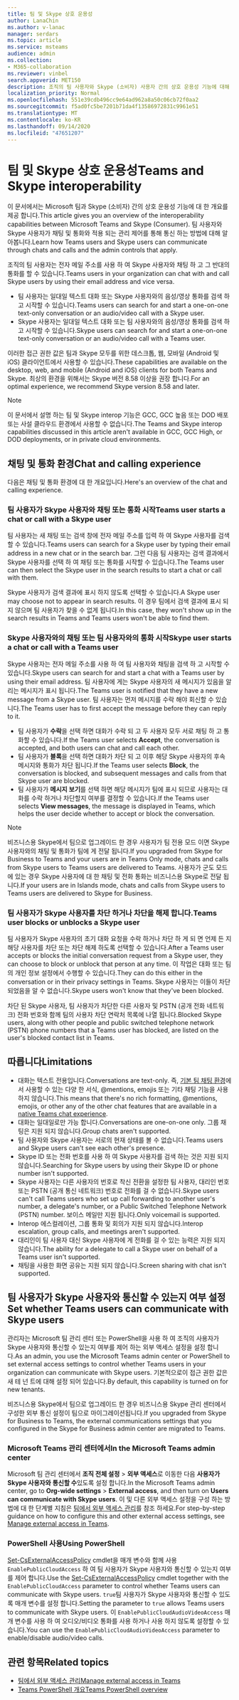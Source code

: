 ```yaml
---
title: 팀 및 Skype 상호 운용성
author: LanaChin
ms.author: v-lanac
manager: serdars
ms.topic: article
ms.service: msteams
audience: admin
ms.collection:
- M365-collaboration
ms.reviewer: vinbel
search.appverid: MET150
description: 조직의 팀 사용자와 Skype (소비자) 사용자 간의 상호 운용성 기능에 대해 알아봅니다.
localization_priority: Normal
ms.openlocfilehash: 551e39cdb496cc9e64ad962a8a50c06cb72f0aa2
ms.sourcegitcommit: f5ad0fc5be7201b71da4f13586972831c9961e51
ms.translationtype: MT
ms.contentlocale: ko-KR
ms.lasthandoff: 09/14/2020
ms.locfileid: "47651207"
---
```

# <a name="teams-and-skype-interoperability"></a><span data-ttu-id="8c3f1-103">팀 및 Skype 상호 운용성</span><span class="sxs-lookup"><span data-stu-id="8c3f1-103">Teams and Skype interoperability</span></span>

<span data-ttu-id="8c3f1-104">이 문서에서는 Microsoft 팀과 Skype (소비자) 간의 상호 운용성 기능에 대 한 개요를 제공 합니다.</span><span class="sxs-lookup"><span data-stu-id="8c3f1-104">This article gives you an overview of the interoperability capabilities between Microsoft Teams and Skype (Consumer).</span></span> <span data-ttu-id="8c3f1-105">팀 사용자와 Skype 사용자가 채팅 및 통화와 적용 되는 관리 제어를 통해 통신 하는 방법에 대해 알아봅니다.</span><span class="sxs-lookup"><span data-stu-id="8c3f1-105">Learn how Teams users and Skype users can communicate through chats and calls and the admin controls that apply.</span></span>

<span data-ttu-id="8c3f1-106">조직의 팀 사용자는 전자 메일 주소를 사용 하 여 Skype 사용자와 채팅 하 고 그 반대의 통화를 할 수 있습니다.</span><span class="sxs-lookup"><span data-stu-id="8c3f1-106">Teams users in your organization can chat with and call Skype users by using their email address and vice versa.</span></span>

- <span data-ttu-id="8c3f1-107">팀 사용자는 일대일 텍스트 대화 또는 Skype 사용자와의 음성/영상 통화를 검색 하 고 시작할 수 있습니다.</span><span class="sxs-lookup"><span data-stu-id="8c3f1-107">Teams users can search for and start a one-on-one text-only conversation or an audio/video call with a Skype user.</span></span>
- <span data-ttu-id="8c3f1-108">Skype 사용자는 일대일 텍스트 대화 또는 팀 사용자와의 음성/영상 통화를 검색 하 고 시작할 수 있습니다.</span><span class="sxs-lookup"><span data-stu-id="8c3f1-108">Skype users can search for and start a one-on-one text-only conversation or an audio/video call with a Teams user.</span></span>

<span data-ttu-id="8c3f1-109">이러한 접근 권한 값은 팀과 Skype 모두를 위한 데스크톱, 웹, 모바일 (Android 및 iOS) 클라이언트에서 사용할 수 있습니다.</span><span class="sxs-lookup"><span data-stu-id="8c3f1-109">These capabilities are available on the desktop, web, and mobile (Android and iOS) clients for both Teams and Skype.</span></span> <span data-ttu-id="8c3f1-110">최상의 환경을 위해서는 Skype 버전 8.58 이상을 권장 합니다.</span><span class="sxs-lookup"><span data-stu-id="8c3f1-110">For an optimal experience, we recommend Skype version 8.58 and later.</span></span>

> [!NOTE]
> <span data-ttu-id="8c3f1-111">이 문서에서 설명 하는 팀 및 Skype interop 기능은 GCC, GCC 높음 또는 DOD 배포 또는 사설 클라우드 환경에서 사용할 수 없습니다.</span><span class="sxs-lookup"><span data-stu-id="8c3f1-111">The Teams and Skype interop capabilities discussed in this article aren't available in GCC, GCC High, or DOD deployments, or in private cloud environments.</span></span>

## <a name="chat-and-calling-experience"></a><span data-ttu-id="8c3f1-112">채팅 및 통화 환경</span><span class="sxs-lookup"><span data-stu-id="8c3f1-112">Chat and calling experience</span></span>

<span data-ttu-id="8c3f1-113">다음은 채팅 및 통화 환경에 대 한 개요입니다.</span><span class="sxs-lookup"><span data-stu-id="8c3f1-113">Here's an overview of the chat and calling experience.</span></span>

### <a name="teams-user-starts-a-chat-or-call-with-a-skype-user"></a><span data-ttu-id="8c3f1-114">팀 사용자가 Skype 사용자와 채팅 또는 통화 시작</span><span class="sxs-lookup"><span data-stu-id="8c3f1-114">Teams user starts a chat or call with a Skype user</span></span>

<span data-ttu-id="8c3f1-115">팀 사용자는 새 채팅 또는 검색 창에 전자 메일 주소를 입력 하 여 Skype 사용자를 검색할 수 있습니다.</span><span class="sxs-lookup"><span data-stu-id="8c3f1-115">Teams users can search for a Skype user by typing their email address in a new chat or in the search bar.</span></span>  <span data-ttu-id="8c3f1-116">그런 다음 팀 사용자는 검색 결과에서 Skype 사용자를 선택 하 여 채팅 또는 통화를 시작할 수 있습니다.</span><span class="sxs-lookup"><span data-stu-id="8c3f1-116">The Teams user can then select the Skype user in the search results to start a chat or call with them.</span></span>

<span data-ttu-id="8c3f1-117">Skype 사용자가 검색 결과에 표시 하지 않도록 선택할 수 있습니다.</span><span class="sxs-lookup"><span data-stu-id="8c3f1-117">A Skype user may choose not to appear in search results.</span></span> <span data-ttu-id="8c3f1-118">이 경우 팀에서 검색 결과에 표시 되지 않으며 팀 사용자가 찾을 수 없게 됩니다.</span><span class="sxs-lookup"><span data-stu-id="8c3f1-118">In this case, they won't show up in the search results in Teams and Teams users won't be able to find them.</span></span>

### <a name="skype-user-starts-a-chat-or-call-with-a-teams-user"></a><span data-ttu-id="8c3f1-119">Skype 사용자와의 채팅 또는 팀 사용자와의 통화 시작</span><span class="sxs-lookup"><span data-stu-id="8c3f1-119">Skype user starts a chat or call with a Teams user</span></span>

<span data-ttu-id="8c3f1-120">Skype 사용자는 전자 메일 주소를 사용 하 여 팀 사용자와 채팅을 검색 하 고 시작할 수 있습니다.</span><span class="sxs-lookup"><span data-stu-id="8c3f1-120">Skype users can search for and start a chat with a Teams user by using their email address.</span></span> <span data-ttu-id="8c3f1-121">팀 사용자에 게는 Skype 사용자의 새 메시지가 있음을 알리는 메시지가 표시 됩니다.</span><span class="sxs-lookup"><span data-stu-id="8c3f1-121">The Teams user is notified that they have a new message from a Skype user.</span></span> <span data-ttu-id="8c3f1-122">팀 사용자는 먼저 메시지를 수락 해야 회신할 수 있습니다.</span><span class="sxs-lookup"><span data-stu-id="8c3f1-122">The Teams user has to first accept the message before they can reply to it.</span></span>

- <span data-ttu-id="8c3f1-123">팀 사용자가 **수락**을 선택 하면 대화가 수락 되 고 두 사용자 모두 서로 채팅 하 고 통화할 수 있습니다.</span><span class="sxs-lookup"><span data-stu-id="8c3f1-123">If the Teams user selects **Accept**, the conversation is accepted, and both users can chat and call each other.</span></span>
- <span data-ttu-id="8c3f1-124">팀 사용자가 **블록**을 선택 하면 대화가 차단 되 고 이후 해당 Skype 사용자의 후속 메시지와 통화가 차단 됩니다.</span><span class="sxs-lookup"><span data-stu-id="8c3f1-124">If the Teams user selects **Block**, the conversation is blocked, and subsequent messages and calls from that Skype user are blocked.</span></span>
- <span data-ttu-id="8c3f1-125">팀 사용자가 **메시지 보기**를 선택 하면 해당 메시지가 팀에 표시 되므로 사용자는 대화를 수락 하거나 차단할지 여부를 결정할 수 있습니다.</span><span class="sxs-lookup"><span data-stu-id="8c3f1-125">If the Teams user selects **View messages**, the message is displayed in Teams, which helps the user decide whether to accept or block the conversation.</span></span>

> [!NOTE]
> <span data-ttu-id="8c3f1-126">비즈니스용 Skype에서 팀으로 업그레이드 한 경우 사용자가 팀 전용 모드 이면 Skype 사용자와의 채팅 및 통화가 팀에 게 전달 됩니다.</span><span class="sxs-lookup"><span data-stu-id="8c3f1-126">If you upgraded from Skype for Business to Teams and your users are in Teams Only mode, chats and calls from Skype users to Teams users are delivered to Teams.</span></span> <span data-ttu-id="8c3f1-127">사용자가 군도 모드에 있는 경우 Skype 사용자에 대 한 채팅 및 전화 통화는 비즈니스용 Skype로 전달 됩니다.</span><span class="sxs-lookup"><span data-stu-id="8c3f1-127">If your users are in Islands mode, chats and calls from Skype users to Teams users are delivered to Skype for Business.</span></span>

### <a name="teams-user-blocks-or-unblocks-a-skype-user"></a><span data-ttu-id="8c3f1-128">팀 사용자가 Skype 사용자를 차단 하거나 차단을 해제 합니다.</span><span class="sxs-lookup"><span data-stu-id="8c3f1-128">Teams user blocks or unblocks a Skype user</span></span>

<span data-ttu-id="8c3f1-129">팀 사용자가 Skype 사용자의 초기 대화 요청을 수락 하거나 차단 하 게 되 면 언제 든 지 해당 사용자를 차단 또는 차단 해제 하도록 선택할 수 있습니다.</span><span class="sxs-lookup"><span data-stu-id="8c3f1-129">After a Teams user accepts or blocks the initial conversation request from a Skype user, they can choose to block or unblock that person at any time.</span></span> <span data-ttu-id="8c3f1-130">이 작업은 대화 또는 팀의 개인 정보 설정에서 수행할 수 있습니다.</span><span class="sxs-lookup"><span data-stu-id="8c3f1-130">They can do this either in the conversation or in their privacy settings in Teams.</span></span> <span data-ttu-id="8c3f1-131">Skype 사용자는 이들이 차단 되었음을 알 수 없습니다.</span><span class="sxs-lookup"><span data-stu-id="8c3f1-131">Skype users won't know that they've been blocked.</span></span>

<span data-ttu-id="8c3f1-132">차단 된 Skype 사용자, 팀 사용자가 차단한 다른 사용자 및 PSTN (공개 전화 네트워크) 전화 번호와 함께 팀의 사용자 차단 연락처 목록에 나열 됩니다.</span><span class="sxs-lookup"><span data-stu-id="8c3f1-132">Blocked Skype users, along with other people and public switched telephone network (PSTN) phone numbers that a Teams user has blocked, are listed on the user's blocked contact list in Teams.</span></span>

## <a name="limitations"></a><span data-ttu-id="8c3f1-133">따릅니다</span><span class="sxs-lookup"><span data-stu-id="8c3f1-133">Limitations</span></span>

- <span data-ttu-id="8c3f1-134">대화는 텍스트 전용입니다.</span><span class="sxs-lookup"><span data-stu-id="8c3f1-134">Conversations are text-only.</span></span> <span data-ttu-id="8c3f1-135">즉, [기본 팀 채팅 환경](native-chat-for-external-users.md)에서 사용할 수 있는 다양 한 서식, @mentions, emojis 또는 기타 채팅 기능을 사용 하지 않습니다.</span><span class="sxs-lookup"><span data-stu-id="8c3f1-135">This means that there's no rich formatting, @mentions, emojis, or other any of the other chat features that are available in a [native Teams chat experience](native-chat-for-external-users.md).</span></span>
- <span data-ttu-id="8c3f1-136">대화는 일대일로만 가능 합니다.</span><span class="sxs-lookup"><span data-stu-id="8c3f1-136">Conversations are one-on-one only.</span></span> <span data-ttu-id="8c3f1-137">그룹 채팅은 지원 되지 않습니다.</span><span class="sxs-lookup"><span data-stu-id="8c3f1-137">Group chats aren't supported.</span></span>
- <span data-ttu-id="8c3f1-138">팀 사용자와 Skype 사용자는 서로의 현재 상태를 볼 수 없습니다.</span><span class="sxs-lookup"><span data-stu-id="8c3f1-138">Teams users and Skype users can't see each other's presence.</span></span>
- <span data-ttu-id="8c3f1-139">Skype ID 또는 전화 번호를 사용 하 여 Skype 사용자를 검색 하는 것은 지원 되지 않습니다.</span><span class="sxs-lookup"><span data-stu-id="8c3f1-139">Searching for Skype users by using their Skype ID or phone number isn't supported.</span></span>
- <span data-ttu-id="8c3f1-140">Skype 사용자는 다른 사용자의 번호로 착신 전환을 설정한 팀 사용자, 대리인 번호 또는 PSTN (공개 통신 네트워크) 번호로 전화를 걸 수 없습니다.</span><span class="sxs-lookup"><span data-stu-id="8c3f1-140">Skype users can't call Teams users who set up call forwarding to another user's number, a delegate's number, or a Public Switched Telephone Network (PSTN) number.</span></span>  <span data-ttu-id="8c3f1-141">보이스 메일만 지원 됩니다.</span><span class="sxs-lookup"><span data-stu-id="8c3f1-141">Only voicemail is supported.</span></span>
- <span data-ttu-id="8c3f1-142">Interop 에스컬레이션, 그룹 통화 및 회의가 지원 되지 않습니다.</span><span class="sxs-lookup"><span data-stu-id="8c3f1-142">Interop escalation, group calls, and meetings aren't supported.</span></span>
- <span data-ttu-id="8c3f1-143">대리인이 팀 사용자 대신 Skype 사용자에 게 전화를 걸 수 있는 능력은 지원 되지 않습니다.</span><span class="sxs-lookup"><span data-stu-id="8c3f1-143">The ability for a delegate to call a Skype user on behalf of a Teams user isn't supported.</span></span>
- <span data-ttu-id="8c3f1-144">채팅을 사용한 화면 공유는 지원 되지 않습니다.</span><span class="sxs-lookup"><span data-stu-id="8c3f1-144">Screen sharing with chat isn't supported.</span></span>

## <a name="set-whether-teams-users-can-communicate-with-skype-users"></a><span data-ttu-id="8c3f1-145">팀 사용자가 Skype 사용자와 통신할 수 있는지 여부 설정</span><span class="sxs-lookup"><span data-stu-id="8c3f1-145">Set whether Teams users can communicate with Skype users</span></span>

<span data-ttu-id="8c3f1-146">관리자는 Microsoft 팀 관리 센터 또는 PowerShell을 사용 하 여 조직의 사용자가 Skype 사용자와 통신할 수 있는지 여부를 제어 하는 외부 액세스 설정을 설정 합니다.</span><span class="sxs-lookup"><span data-stu-id="8c3f1-146">As an admin, you use the Microsoft Teams admin center or PowerShell to set external access settings to control whether Teams users in your organization can communicate with Skype users.</span></span> <span data-ttu-id="8c3f1-147">기본적으로이 접근 권한 값은 새 테 넌 트에 대해 설정 되어 있습니다.</span><span class="sxs-lookup"><span data-stu-id="8c3f1-147">By default, this capability is turned on for new tenants.</span></span>

<span data-ttu-id="8c3f1-148">비즈니스용 Skype에서 팀으로 업그레이드 한 경우 비즈니스용 Skype 관리 센터에서 구성한 외부 통신 설정이 팀으로 마이그레이션됩니다.</span><span class="sxs-lookup"><span data-stu-id="8c3f1-148">If you upgraded from Skype for Business to Teams, the external communications settings that you configured in the Skype for Business admin center are migrated to Teams.</span></span>

### <a name="in-the-microsoft-teams-admin-center"></a><span data-ttu-id="8c3f1-149">Microsoft Teams 관리 센터에서</span><span class="sxs-lookup"><span data-stu-id="8c3f1-149">In the Microsoft Teams admin center</span></span>

<span data-ttu-id="8c3f1-150">Microsoft 팀 관리 센터에서 **조직 전체 설정**  >  **외부 액세스**로 이동한 다음 **사용자가 Skype 사용자와 통신할 수**있도록 설정 합니다.</span><span class="sxs-lookup"><span data-stu-id="8c3f1-150">In the Microsoft Teams admin center, go to **Org-wide settings** > **External access**, and then turn on **Users can communicate with Skype users**.</span></span> <span data-ttu-id="8c3f1-151">이 및 다른 외부 액세스 설정을 구성 하는 방법에 대 한 단계별 지침은 [팀에서 외부 액세스 관리](https://docs.microsoft.com/microsoftteams/manage-external-access#allow-or-block-domains)를 참조 하세요.</span><span class="sxs-lookup"><span data-stu-id="8c3f1-151">For step-by-step guidance on how to configure this and other external access settings, see [Manage external access in Teams](https://docs.microsoft.com/microsoftteams/manage-external-access#allow-or-block-domains).</span></span>

### <a name="using-powershell"></a><span data-ttu-id="8c3f1-152">PowerShell 사용</span><span class="sxs-lookup"><span data-stu-id="8c3f1-152">Using PowerShell</span></span>

<span data-ttu-id="8c3f1-153">[Set-CsExternalAccessPolicy](https://docs.microsoft.com/powershell/module/skype/set-csexternalaccesspolicy) cmdlet을 매개 변수와 함께 사용 ```EnablePublicCloudAccess``` 하 여 팀 사용자가 Skype 사용자와 통신할 수 있는지 여부를 제어 합니다.</span><span class="sxs-lookup"><span data-stu-id="8c3f1-153">Use the [Set-CsExternalAccessPolicy](https://docs.microsoft.com/powershell/module/skype/set-csexternalaccesspolicy) cmdlet together with the ```EnablePublicCloudAccess``` parameter to control whether Teams users can communicate with Skype users.</span></span> <span data-ttu-id="8c3f1-154">```true```팀 사용자가 Skype 사용자와 통신할 수 있도록 매개 변수를 설정 합니다.</span><span class="sxs-lookup"><span data-stu-id="8c3f1-154">Setting the parameter to ```true``` allows Teams users to communicate with Skype users.</span></span> <span data-ttu-id="8c3f1-155">이 ```EnablePublicCloudAudioVideoAccess``` 매개 변수를 사용 하 여 오디오/비디오 통화를 사용 하거나 사용 하지 않도록 설정할 수 있습니다.</span><span class="sxs-lookup"><span data-stu-id="8c3f1-155">You can use the ```EnablePublicCloudAudioVideoAccess``` parameter to enable/disable audio/video calls.</span></span>

## <a name="related-topics"></a><span data-ttu-id="8c3f1-156">관련 항목</span><span class="sxs-lookup"><span data-stu-id="8c3f1-156">Related topics</span></span>

- [<span data-ttu-id="8c3f1-157">팀에서 외부 액세스 관리</span><span class="sxs-lookup"><span data-stu-id="8c3f1-157">Manage external access in Teams</span></span>](manage-external-access.md)
- [<span data-ttu-id="8c3f1-158">Teams PowerShell 개요</span><span class="sxs-lookup"><span data-stu-id="8c3f1-158">Teams PowerShell overview</span></span>](teams-powershell-overview.md)
